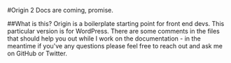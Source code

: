 #Origin 2
Docs are coming, promise.

##What is this?
Origin is a boilerplate starting point for front end devs. This particular version is for WordPress. There are some comments in the files that should help you out while I work on the documentation - in the meantime if you've any questions please feel free to reach out and ask me on GitHub or Twitter.
